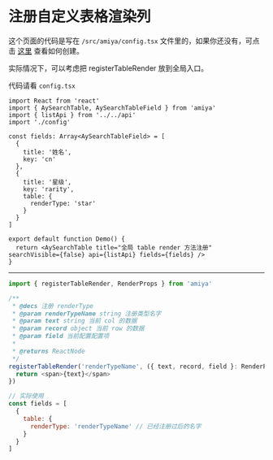 # 注册自定义表格渲染列

这个页面的代码是写在 `/src/amiya/config.tsx` 文件里的，如果你还没有，可点击 [这里](../) 查看如何创建。

实际情况下，可以考虑把 registerTableRender 放到全局入口。

代码请看 `config.tsx`

```tsx
import React from 'react'
import { AySearchTable, AySearchTableField } from 'amiya'
import { listApi } from '../../api'
import './config'

const fields: Array<AySearchTableField> = [
  {
    title: '姓名',
    key: 'cn'
  },
  {
    title: '星级',
    key: 'rarity',
    table: {
      renderType: 'star'
    }
  }
]

export default function Demo() {
  return <AySearchTable title="全局 table render 方法注册" searchVisible={false} api={listApi} fields={fields} />
}
```

<hr/>

```js
import { registerTableRender, RenderProps } from 'amiya'

/**
 * @decs 注册 renderType
 * @param renderTypeName string 注册类型名字
 * @param text string 当前 col 的数据
 * @param record object 当前 row 的数据
 * @param field 当前配置配置项
 *
 * @returns ReactNode
 */
registerTableRender('renderTypeName', ({ text, record, field }: RenderProps) => {
  return <span>{text}</span>
})

// 实际使用
const fields = [
  {
    table: {
      renderType: 'renderTypeName' // 已经注册过后的名字
    }
  }
]
```
